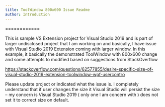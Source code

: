 ```yaml
---
title: ToolWindow 800x600 Issue Readme
author: Introduction
---
```


============

This is sample VS Extension project for Visual Studio 2019 and is part of larger
undisclosed project that I am working on and basically, I have issue with Visual
Studio 2019 Extension coming with larger window. In this example, it basically
the demonstrated ToolWindow with 800x600 change and some attempts to modified
based on suggestions from StackOverflow

<https://stackoverflow.com/questions/62577855/desire-specific-size-of-visual-studio-2019-extension-toolwindow-wpf-usercontro>

Please update project or indicated what the issue is. I completely understand
that if user changes the size it Visual Studio will persist the size – my
concern is Visual Studio 2019 ( only one I am concern with ) does not set it to
correct size on default.
